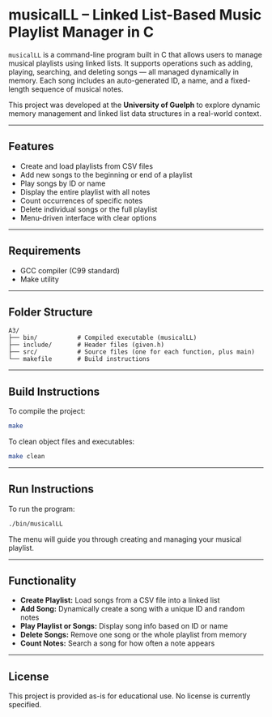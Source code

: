 
# musicalLL – Linked List-Based Music Playlist Manager in C

`musicalLL` is a command-line program built in C that allows users to manage musical playlists using linked lists. It supports operations such as adding, playing, searching, and deleting songs — all managed dynamically in memory. Each song includes an auto-generated ID, a name, and a fixed-length sequence of musical notes.

This project was developed at the **University of Guelph** to explore dynamic memory management and linked list data structures in a real-world context.

---

## Features

- Create and load playlists from CSV files
- Add new songs to the beginning or end of a playlist
- Play songs by ID or name
- Display the entire playlist with all notes
- Count occurrences of specific notes
- Delete individual songs or the full playlist
- Menu-driven interface with clear options

---

## Requirements

- GCC compiler (C99 standard)
- Make utility

---

## Folder Structure

```
A3/
├── bin/           # Compiled executable (musicalLL)
├── include/       # Header files (given.h)
├── src/           # Source files (one for each function, plus main)
└── makefile       # Build instructions
```

---

## Build Instructions

To compile the project:

```bash
make
```

To clean object files and executables:

```bash
make clean
```

---

## Run Instructions

To run the program:

```bash
./bin/musicalLL
```

The menu will guide you through creating and managing your musical playlist.

---

## Functionality

- **Create Playlist:** Load songs from a CSV file into a linked list
- **Add Song:** Dynamically create a song with a unique ID and random notes
- **Play Playlist or Songs:** Display song info based on ID or name
- **Delete Songs:** Remove one song or the whole playlist from memory
- **Count Notes:** Search a song for how often a note appears

---

## License

This project is provided as-is for educational use. No license is currently specified.
